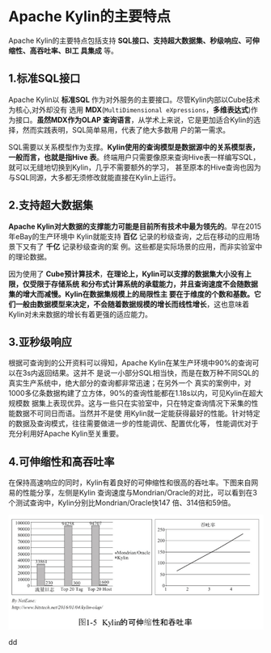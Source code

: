 Apache Kylin的主要特点
================================================================================
Apache Kylin的主要特点包括支持 **SQL接口、支持超大数据集、秒级响应、可伸缩性、高吞吐率、BI工
具集成** 等。

## 1.标准SQL接口
Apache Kylin以 **标准SQL** 作为对外服务的主要接口。尽管Kylin内部以Cube技术为核心,对外却没有
选用 **MDX**(`MultiDimensional eXpressions`，**多维表达式**)作为接口。**虽然MDX作为OLAP
查询语言**，从学术上来说，它是更加适合Kylin的选择，然而实践表明，SQL简单易用，代表了绝大多数用
户的第一需求。

SQL需要以关系模型作为支撑。**Kylin使用的查询模型是数据源中的关系模型表，一般而言，也就是指Hive
表**。终端用户只需要像原来查询Hive表一样编写SQL，就可以无缝地切换到Kylin，几乎不需要额外的学习，
甚至原本的Hive查询也因为与SQL同源，大多都无须修改就能直接在Kylin上运行。

## 2.支持超大数据集
**Apache Kylin对大数据的支撑能力可能是目前所有技术中最为领先的**。早在2015年eBay的生产环境中
Kylin就能支持 **百亿** 记录的秒级查询，之后在移动的应用场景下又有了 **千亿** 记录秒级查询的案
例。这些都是实际场景的应用，而非实验室中的理论数据。

因为使用了 **Cube预计算技术**，**在理论上，Kylin可以支撑的数据集大小没有上限，仅受限于存储系统
和分布式计算系统的承载能力，并且查询速度不会随数据集的增大而减慢。Kylin在数据集规模上的局限性主
要在于维度的个数和基数。它们一般由数据模型来决定，不会随着数据规模的增长而线性增长**，这也意味着
Kylin对未来数据的增长有着更强的适应能力。

## 3.亚秒级响应
根据可查询到的公开资料可以得知，Apache Kylin在某生产环境中90%的查询可以在3s内返回结果。这并不
是说一小部分SQL相当快，而是在数万种不同SQL的真实生产系统中，绝大部分的查询都非常迅速；在另外一个
真实的案例中，对1000多亿条数据构建了立方体，90%的查询性能都在1.18s以内，可见Kylin在超大规模数
据集上表现优异。这与一些只在实验室中，只在特定查询情况下采集的性能数据不可同日而语。当然并不是使
用Kylin就一定能获得最好的性能。针对特定的数据及查询模式，往往需要做进一步的性能调优、配置优化等，
性能调优对于充分利用好Apache Kylin至关重要。

## 4.可伸缩性和高吞吐率
在保持高速响应的同时，Kylin有着良好的可伸缩性和很高的吞吐率。下图来自网易的性能分享，左侧是Kylin
查询速度与Mondrian/Oracle的对比，可以看到在3个测试查询中，Kylin分别比Mondrian/Oracle快147
倍、314倍和59倍。

![kylin可伸缩性和高吞吐率](img/3.png)




































dd
